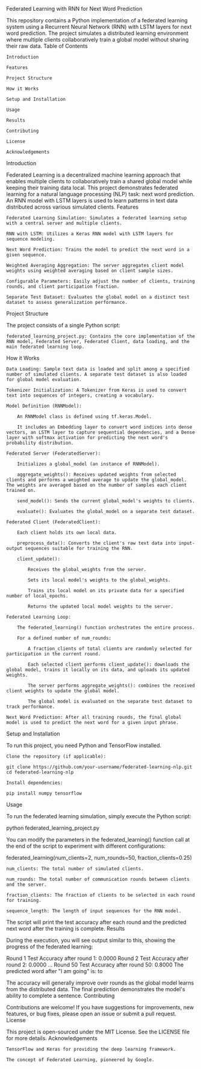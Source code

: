 Federated Learning with RNN for Next Word Prediction

This repository contains a Python implementation of a federated learning system using a Recurrent Neural Network (RNN) with LSTM layers for next word prediction. The project simulates a distributed learning environment where multiple clients collaboratively train a global model without sharing their raw data.
Table of Contents

    Introduction

    Features

    Project Structure

    How it Works

    Setup and Installation

    Usage

    Results

    Contributing

    License

    Acknowledgements

Introduction

Federated Learning is a decentralized machine learning approach that enables multiple clients to collaboratively train a shared global model while keeping their training data local. This project demonstrates federated learning for a natural language processing (NLP) task: next word prediction. An RNN model with LSTM layers is used to learn patterns in text data distributed across various simulated clients.
Features

    Federated Learning Simulation: Simulates a federated learning setup with a central server and multiple clients.

    RNN with LSTM: Utilizes a Keras RNN model with LSTM layers for sequence modeling.

    Next Word Prediction: Trains the model to predict the next word in a given sequence.

    Weighted Averaging Aggregation: The server aggregates client model weights using weighted averaging based on client sample sizes.

    Configurable Parameters: Easily adjust the number of clients, training rounds, and client participation fraction.

    Separate Test Dataset: Evaluates the global model on a distinct test dataset to assess generalization performance.

Project Structure

The project consists of a single Python script:

    federated_learning_project.py: Contains the core implementation of the RNN model, Federated Server, Federated Client, data loading, and the main federated learning loop.

How it Works

    Data Loading: Sample text data is loaded and split among a specified number of simulated clients. A separate test dataset is also loaded for global model evaluation.

    Tokenizer Initialization: A Tokenizer from Keras is used to convert text into sequences of integers, creating a vocabulary.

    Model Definition (RNNModel):

        An RNNModel class is defined using tf.keras.Model.

        It includes an Embedding layer to convert word indices into dense vectors, an LSTM layer to capture sequential dependencies, and a Dense layer with softmax activation for predicting the next word's probability distribution.

    Federated Server (FederatedServer):

        Initializes a global_model (an instance of RNNModel).

        aggregate_weights(): Receives updated weights from selected clients and performs a weighted average to update the global_model. The weights are averaged based on the number of samples each client trained on.

        send_model(): Sends the current global_model's weights to clients.

        evaluate(): Evaluates the global_model on a separate test dataset.

    Federated Client (FederatedClient):

        Each client holds its own local data.

        preprocess_data(): Converts the client's raw text data into input-output sequences suitable for training the RNN.

        client_update():

            Receives the global_weights from the server.

            Sets its local model's weights to the global_weights.

            Trains its local model on its private data for a specified number of local_epochs.

            Returns the updated local model weights to the server.

    Federated Learning Loop:

        The federated_learning() function orchestrates the entire process.

        For a defined number of num_rounds:

            A fraction_clients of total clients are randomly selected for participation in the current round.

            Each selected client performs client_update(): downloads the global model, trains it locally on its data, and uploads its updated weights.

            The server performs aggregate_weights(): combines the received client weights to update the global model.

            The global model is evaluated on the separate test dataset to track performance.

    Next Word Prediction: After all training rounds, the final global model is used to predict the next word for a given input phrase.

Setup and Installation

To run this project, you need Python and TensorFlow installed.

    Clone the repository (if applicable):

    git clone https://github.com/your-username/federated-learning-nlp.git
    cd federated-learning-nlp

    Install dependencies:

    pip install numpy tensorflow

Usage

To run the federated learning simulation, simply execute the Python script:

python federated_learning_project.py

You can modify the parameters in the federated_learning() function call at the end of the script to experiment with different configurations:

federated_learning(num_clients=2, num_rounds=50, fraction_clients=0.25)

    num_clients: The total number of simulated clients.

    num_rounds: The total number of communication rounds between clients and the server.

    fraction_clients: The fraction of clients to be selected in each round for training.

    sequence_length: The length of input sequences for the RNN model.

The script will print the test accuracy after each round and the predicted next word after the training is complete.
Results

During the execution, you will see output similar to this, showing the progress of the federated learning:

Round 1
Test Accuracy after round 1: 0.0000
Round 2
Test Accuracy after round 2: 0.0000
...
Round 50
Test Accuracy after round 50: 0.8000
The predicted word after "I am going" is: to

The accuracy will generally improve over rounds as the global model learns from the distributed data. The final prediction demonstrates the model's ability to complete a sentence.
Contributing

Contributions are welcome! If you have suggestions for improvements, new features, or bug fixes, please open an issue or submit a pull request.
License

This project is open-sourced under the MIT License. See the LICENSE file for more details.
Acknowledgements

    TensorFlow and Keras for providing the deep learning framework.

    The concept of Federated Learning, pioneered by Google.
